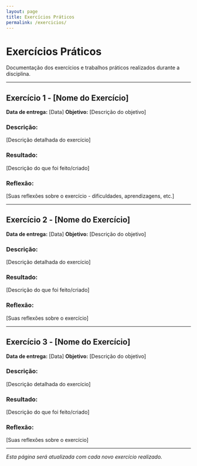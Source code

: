 ```yaml
---
layout: page
title: Exercícios Práticos
permalink: /exercicios/
---
```


# Exercícios Práticos

Documentação dos exercícios e trabalhos práticos realizados durante a disciplina.

---

## Exercício 1 - [Nome do Exercício]
**Data de entrega:** [Data]
**Objetivo:** [Descrição do objetivo]

### Descrição:
[Descrição detalhada do exercício]

### Resultado:
[Descrição do que foi feito/criado]

### Reflexão:
[Suas reflexões sobre o exercício - dificuldades, aprendizagens, etc.]

---

## Exercício 2 - [Nome do Exercício]
**Data de entrega:** [Data]
**Objetivo:** [Descrição do objetivo]

### Descrição:
[Descrição detalhada do exercício]

### Resultado:
[Descrição do que foi feito/criado]

### Reflexão:
[Suas reflexões sobre o exercício]

---

## Exercício 3 - [Nome do Exercício]
**Data de entrega:** [Data]
**Objetivo:** [Descrição do objetivo]

### Descrição:
[Descrição detalhada do exercício]

### Resultado:
[Descrição do que foi feito/criado]

### Reflexão:
[Suas reflexões sobre o exercício]

---

*Esta página será atualizada com cada novo exercício realizado.*